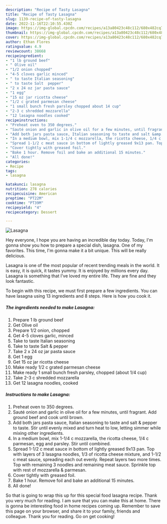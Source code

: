 ```yaml
---
description: "Recipe of Tasty Lasagna"
title: "Recipe of Tasty Lasagna"
slug: 1139-recipe-of-tasty-lasagna
date: 2022-11-16T22:10:55.430Z
image: https://img-global.cpcdn.com/recipes/a13a80423c48c112/680x482cq70/lasagna-recipe-main-photo.jpg
thumbnail: https://img-global.cpcdn.com/recipes/a13a80423c48c112/680x482cq70/lasagna-recipe-main-photo.jpg
cover: https://img-global.cpcdn.com/recipes/a13a80423c48c112/680x482cq70/lasagna-recipe-main-photo.jpg
author: Ethan Flores
ratingvalue: 4.9
reviewcount: 38668
recipeingredient:
- "1 lb ground beef"
- " Olive oil"
- "1/2 onion chopped"
- "4-5 cloves garlic minced"
- " to taste Italian seasoning"
- " to taste Salt  pepper"
- "2 x 24 oz jar pasta sauce"
- "1 egg"
- "15 oz jar ricotta cheese"
- "1/2 c grated parmesan cheese"
- "1 small bunch fresh parsley chopped about 14 cup"
- "2-3 c shredded mozzarella"
- "12 lasagna noodles cooked"
recipeinstructions:
- "Preheat oven to 350 degrees."
- "Sauté onion and garlic in olive oil for a few minutes, until fragrant. Add ground beef and cook until brown."
- "Add both jars pasta sauce, Italian seasoning to taste and salt &amp; pepper to taste. Stir until evenly mixed and turn heat to low, letting simmer while mixing other ingredients."
- "In a medium bowl, mix 1-1/4 c mozzarella, the ricotta cheese, 1/4 c parmesan, egg and parsley. Stir until combined."
- "Spread 1-1/2 c meat sauce in bottom of lightly greased 9x13 pan. Top with layers of 3 lasagna noodles, 1/3 of ricotta cheese mixture, and 1-1/2 c meat sauce, spreading each out evenly. Repeat layers two more times. Top with remaining 3 noodles and remaining meat sauce. Sprinkle top with rest of mozzarella &amp; parmesan."
- "Cover tightly with greased foil."
- "Bake 1 hour. Remove foil and bake an additional 15 minutes."
- "All done!"
categories:
- Recipe
tags:
- lasagna

katakunci: lasagna 
nutrition: 278 calories
recipecuisine: American
preptime: "PT22M"
cooktime: "PT39M"
recipeyield: "4"
recipecategory: Dessert

---
```



![Lasagna](https://img-global.cpcdn.com/recipes/a13a80423c48c112/680x482cq70/lasagna-recipe-main-photo.jpg)

Hey everyone, I hope you are having an incredible day today. Today, I'm gonna show you how to prepare a special dish, lasagna. One of my favorites. This time, I'm gonna make it a bit unique. This will be really delicious.



Lasagna is one of the most popular of recent trending meals in the world. It is easy, it is quick, it tastes yummy. It is enjoyed by millions every day. Lasagna is something that I've loved my entire life. They are fine and they look fantastic.


To begin with this recipe, we must first prepare a few ingredients. You can have lasagna using 13 ingredients and 8 steps. Here is how you cook it.

<!--inarticleads1-->

##### The ingredients needed to make Lasagna:

1. Prepare 1 lb ground beef
1. Get  Olive oil
1. Prepare 1/2 onion, chopped
1. Get 4-5 cloves garlic, minced
1. Take  to taste Italian seasoning
1. Take  to taste Salt &amp; pepper
1. Take 2 x 24 oz jar pasta sauce
1. Get 1 egg
1. Get 15 oz jar ricotta cheese
1. Make ready 1/2 c grated parmesan cheese
1. Make ready 1 small bunch fresh parsley, chopped (about 1/4 cup)
1. Take 2-3 c shredded mozzarella
1. Get 12 lasagna noodles, cooked




<!--inarticleads2-->

##### Instructions to make Lasagna:

1. Preheat oven to 350 degrees.
1. Sauté onion and garlic in olive oil for a few minutes, until fragrant. Add ground beef and cook until brown.
1. Add both jars pasta sauce, Italian seasoning to taste and salt &amp; pepper to taste. Stir until evenly mixed and turn heat to low, letting simmer while mixing other ingredients.
1. In a medium bowl, mix 1-1/4 c mozzarella, the ricotta cheese, 1/4 c parmesan, egg and parsley. Stir until combined.
1. Spread 1-1/2 c meat sauce in bottom of lightly greased 9x13 pan. Top with layers of 3 lasagna noodles, 1/3 of ricotta cheese mixture, and 1-1/2 c meat sauce, spreading each out evenly. Repeat layers two more times. Top with remaining 3 noodles and remaining meat sauce. Sprinkle top with rest of mozzarella &amp; parmesan.
1. Cover tightly with greased foil.
1. Bake 1 hour. Remove foil and bake an additional 15 minutes.
1. All done!




So that is going to wrap this up for this special food lasagna recipe. Thank you very much for reading. I am sure that you can make this at home. There is gonna be interesting food in home recipes coming up. Remember to save this page on your browser, and share it to your family, friends and colleague. Thank you for reading. Go on get cooking!
